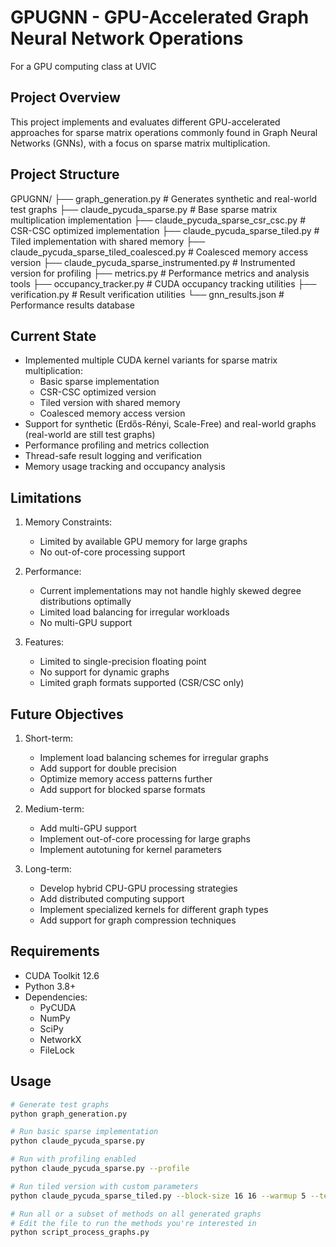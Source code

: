 # GPUGNN - GPU-Accelerated Graph Neural Network Operations
For a GPU computing class at UVIC

## Project Overview
This project implements and evaluates different GPU-accelerated approaches for sparse matrix operations commonly found in Graph Neural Networks (GNNs), with a focus on sparse matrix multiplication.

## Project Structure
GPUGNN/ 
├── graph_generation.py # Generates synthetic and real-world test graphs 
├── claude_pycuda_sparse.py # Base sparse matrix multiplication implementation 
├── claude_pycuda_sparse_csr_csc.py # CSR-CSC optimized implementation
├── claude_pycuda_sparse_tiled.py # Tiled implementation with shared memory 
├── claude_pycuda_sparse_tiled_coalesced.py # Coalesced memory access version 
├── claude_pycuda_sparse_instrumented.py # Instrumented version for profiling 
├── metrics.py # Performance metrics and analysis tools 
├── occupancy_tracker.py # CUDA occupancy tracking utilities 
├── verification.py # Result verification utilities 
└── gnn_results.json # Performance results database


## Current State
- Implemented multiple CUDA kernel variants for sparse matrix multiplication:
  - Basic sparse implementation
  - CSR-CSC optimized version
  - Tiled version with shared memory
  - Coalesced memory access version
- Support for synthetic (Erdős-Rényi, Scale-Free) and real-world graphs (real-world are still test graphs)
- Performance profiling and metrics collection
- Thread-safe result logging and verification
- Memory usage tracking and occupancy analysis

## Limitations
1. Memory Constraints:
   - Limited by available GPU memory for large graphs
   - No out-of-core processing support

2. Performance:
   - Current implementations may not handle highly skewed degree distributions optimally
   - Limited load balancing for irregular workloads
   - No multi-GPU support

3. Features:
   - Limited to single-precision floating point
   - No support for dynamic graphs
   - Limited graph formats supported (CSR/CSC only)

## Future Objectives
1. Short-term:
   - Implement load balancing schemes for irregular graphs
   - Add support for double precision
   - Optimize memory access patterns further
   - Add support for blocked sparse formats

2. Medium-term:
   - Add multi-GPU support
   - Implement out-of-core processing for large graphs
   - Implement autotuning for kernel parameters

3. Long-term:
   - Develop hybrid CPU-GPU processing strategies
   - Add distributed computing support
   - Implement specialized kernels for different graph types
   - Add support for graph compression techniques

## Requirements
- CUDA Toolkit 12.6
- Python 3.8+
- Dependencies:
  - PyCUDA
  - NumPy
  - SciPy
  - NetworkX
  - FileLock

## Usage
```bash
# Generate test graphs
python graph_generation.py

# Run basic sparse implementation
python claude_pycuda_sparse.py

# Run with profiling enabled
python claude_pycuda_sparse.py --profile

# Run tiled version with custom parameters
python claude_pycuda_sparse_tiled.py --block-size 16 16 --warmup 5 --test-runs 10

# Run all or a subset of methods on all generated graphs
# Edit the file to run the methods you're interested in
python script_process_graphs.py
